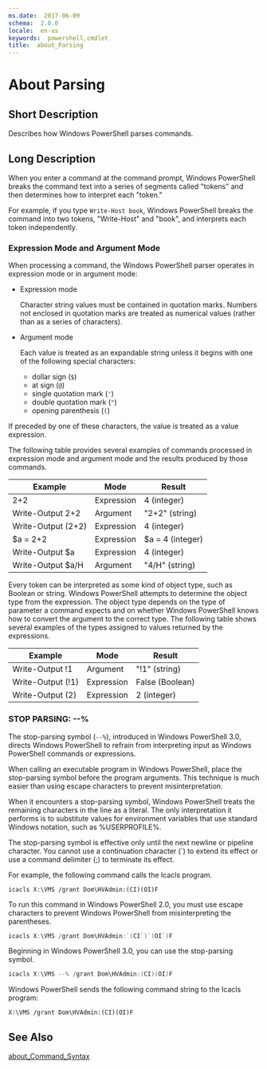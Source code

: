```yaml
---
ms.date:  2017-06-09
schema:  2.0.0
locale:  en-us
keywords:  powershell,cmdlet
title:  about_Parsing
---
```


# About Parsing

## Short Description

Describes how Windows PowerShell parses commands.

## Long Description

When you enter a command at the command prompt, Windows PowerShell
breaks the command text into a series of segments called "tokens"
and then determines how to interpret each "token."

For example, if you type `Write-Host book`, Windows PowerShell breaks
the command into two tokens, "Write-Host" and "book", and interprets
each token independently.

### Expression Mode and Argument Mode
When processing a command, the Windows PowerShell parser operates
in expression mode or in argument mode:

* Expression mode

  Character string values must be contained in quotation marks.
  Numbers not enclosed in quotation marks are treated as numerical values
  (rather than as a series of characters).

* Argument mode

  Each value is treated as an expandable string unless it begins with
  one of the following special characters:
  - dollar sign (`$`)
  - at sign (`@`)
  - single quotation mark (`'`)
  - double quotation mark (`"`)
  - opening parenthesis (`(`)

If preceded by one of these characters, the value is treated as a value
expression.

The following table provides several examples of commands processed in
expression mode and argument mode and the results produced by those
commands.

| Example            | Mode       | Result           |
| ------------------ | ---------- | ---------------- |
| 2+2                | Expression | 4 (integer)      |
| Write-Output 2+2   | Argument   | "2+2" (string)   |
| Write-Output (2+2) | Expression | 4 (integer)      |
| $a = 2+2           | Expression | $a = 4 (integer) |
| Write-Output $a    | Expression | 4 (integer)      |
| Write-Output $a/H  | Argument   | "4/H" (string)   |

Every token can be interpreted as some kind of object type, such
as Boolean or string. Windows PowerShell attempts to determine the
object type from the expression. The object type depends on the
type of parameter a command expects and on whether Windows PowerShell
knows how to convert the argument to the correct type. The
following table shows several examples of the types assigned to
values returned by the expressions.

| Example            | Mode       | Result          |
| ------------------ | ---------- | --------------- |
| Write-Output !1    | Argument   | "!1" (string)   |
| Write-Output (!1)  | Expression | False (Boolean) |
| Write-Output (2)   | Expression | 2 (integer)     |

### STOP PARSING: --%
The stop-parsing symbol (`--%`), introduced in Windows PowerShell 3.0,
directs Windows PowerShell to refrain from interpreting input as
Windows PowerShell commands or expressions.

When calling an executable program in Windows PowerShell, place the
stop-parsing symbol before the program arguments. This technique is
much easier than using escape characters to prevent misinterpretation.

When it encounters a stop-parsing symbol, Windows PowerShell treats
the remaining characters in the line as a literal. The only
interpretation it performs is to substitute values for environment
variables that use standard Windows notation, such as %USERPROFILE%.

The stop-parsing symbol is effective only until the next newline or
pipeline character. You cannot use a continuation character (`) to
extend its effect or use a command delimiter (;) to terminate its effect.

For example, the following command calls the Icacls program.

```
icacls X:\VMS /grant Dom\HVAdmin:(CI)(OI)F
```

To run this command in Windows PowerShell 2.0, you must use escape characters
to prevent Windows PowerShell from misinterpreting the parentheses.

```powershell
icacls X:\VMS /grant Dom\HVAdmin:`(CI`)`(OI`)F
```

Beginning in Windows PowerShell 3.0, you can use the stop-parsing
symbol.

```powershell
icacls X:\VMS --% /grant Dom\HVAdmin:(CI)(OI)F
```

Windows PowerShell sends the following command string to the
Icacls program:

```
X:\VMS /grant Dom\HVAdmin:(CI)(OI)F
```

## See Also

[about_Command_Syntax](about_Command_Syntax.md)
